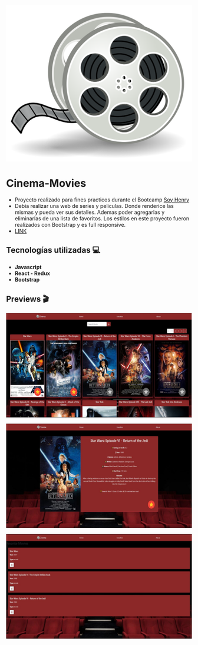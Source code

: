 <p align='left'>
    <img src='./images/favicon.png' </img>
</p>

# Cinema-Movies
- Proyecto realizado para fines practicos durante el Bootcamp [Soy Henry](https://www.soyhenry.com/) 
- Debia realizar una web de series y peliculas. Donde renderice las mismas y pueda ver sus detalles. Ademas poder agregarlas y eliminarlas de una lista de favoritos.
Los estilos en este proyecto fueron realizados con Bootstrap y es full responsive.
- [LINK](https://moviescinema-app.vercel.app/)

## Tecnologías utilizadas :computer: 

* __Javascript__
* __React - Redux__
* __Bootstrap__
 

## Previews 🎬

<p align='left'>
    <img src='./images/home.jpg' </img>
</p>
<p align='left'>
    <img src='./images/detail.jpg' </img>
</p>
<p align='left'>
    <img src='./images/fav.jpg' </img>
</p>

